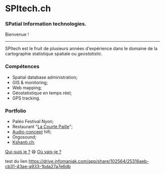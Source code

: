 # SPItech.ch
### SPatial Information technologies.

Bienvenue !

------

SPItech est le fruit de plusieurs années d'expérience dans le domaine de la cartographie statistique spatiale ou *geostatistic*.

### Compétences

- Spatial database administration;
- GIS & monitoring;
- Web mapping;
- Géostatistique en temps réel;
- GPS tracking.

### Portfolio

- Paléo Festival Nyon;
- Restaurant "[La Courte Paille](https://www.lacourtepaille.ch)";
- [Audio-concept](https://www.audio-concept.ch) hifi;
- Orgosound;
- [Kshanti.ch](https://www.kshanti.ch);

[Qui-suis je ?](dig.md) :smile: 
[Où vais-je ?](dig.md)

test du lien https://drive.infomaniak.com/app/share/102564/25316aeb-cb31-43ae-a933-1bda27a7e6db
